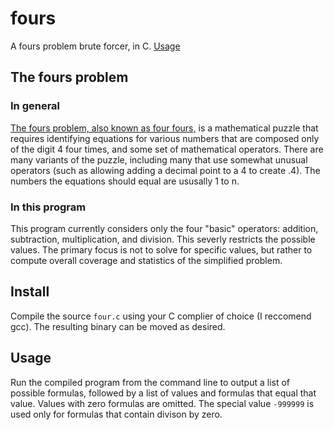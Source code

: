 # fours
A fours problem brute forcer, in C.
[Usage](##Usage)

## The fours problem

### In general
[The fours problem, also known as four fours,](https://en.wikipedia.org/wiki/Four_fours) is a mathematical puzzle that requires identifying equations for various numbers that are composed only of the digit 4 four times, and some set of mathematical operators. There are many variants of the puzzle, including many that use somewhat unusual operators (such as allowing adding a decimal point to a 4 to create .4). The numbers the equations should equal are ususally 1 to n.

### In this program
This program currently considers only the four "basic" operators: addition, subtraction, multiplication, and division. This severly restricts the possible values. The primary focus is not to solve for specific values, but rather to compute overall coverage and statistics of the simplified problem.

## Install
Compile the source `four.c` using your C complier of choice (I reccomend gcc). The resulting binary can be moved as desired.

## Usage
Run the compiled program from the command line to output a list of possible formulas, followed by a list of values and formulas that equal that value. Values with zero formulas are omitted. The special value `-999999` is used only for formulas that contain divison by zero.
